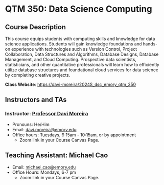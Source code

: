 # QTM 350: Data Science Computing 

## Course Description

This course equips students with computing skills and knowledge for data science applications. Students will gain knowledge foundations and hands-on experience with technologies such as Version Control, Project Collaboration, Data Structures and Algorithms, Database Designs, Database Management, and Cloud Computing. Prospective data scientists, statisticians, and other quantitative professionals will learn how to efficiently utilize database structures and foundational cloud services for data science by completing creative projects.

**Class Website**: <https://davi-moreira/2024S_dsc_emory_qtm_350>

## Instructors and TAs

### Instructor: [Professor Davi Moreira](https://davi-moreira.github.io)

-   Pronouns: He/Him
-   Email: [davi.moreira\@emory.edu](mailto:davi.moreira@emory.edu)
-   Office hours: Tuesdays, 9:15am - 10:15am, or by appointment
    -   Zoom link in your Course Canvas Page.

## Teaching Assistant: Michael Cao

-   Email: [michael.cao\@emory.edu](mailto:michael.cao@emory.edu)
-   Office Hours: Mondays, 6-7 pm
    -   Zoom link in your Course Canvas Page.

